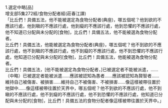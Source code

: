 1.選定中略[品]  
增支部5集272經/食物分配者經(莊春江譯)  
「比丘們！具備五法，他不能被選定為食物分配者(典座)，哪五個呢？他到欲的不應該行處，他到瞋的不應該行處，他到癡的不應該行處，他到恐懼的不應該行處，他不知道已分配與未分配的[食物]，比丘們！具備五法，他不能被選為食物分配者。  
比丘們！具備五法，他能被選定為食物分配者(典座)，哪五個呢？他不到欲的不應該行處，他不到瞋的不應該行處，他不到癡的不應該行處，他不到恐懼的不應該行處，他知道已分配與未分配的[食物]，比丘們！具備五法，他能被選為食物分配者。  
比丘們！具備五法，[他不能被選定為食物分配者，]已被選定者不能被派遣，……（中略）已被選定者能被派遣……應該被認知為愚者……應該被認知為賢智者……維持自己被傷害、被損害……維持自己不被傷害、不被損害……像這樣被帶往置於地獄中……像這樣被帶往置於天界中，哪五個呢？他不到欲的不應該行處，他不到瞋的不應該行處，他不到癡的不應該行處，他不到恐懼的不應該行處，他知道已分配與未分配的[食物]，比丘們！具備五法的食物分配者像這樣被帶往置於天界中。」  
  
  
